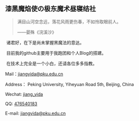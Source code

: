 ## 漆黑魔焰使の极东魔术昼寝结社



> 满目山河空念远，落花风雨更伤春，不如怜取眼前人。
>
> ——晏殊《浣溪沙》



​	诸君好，在下是尚未掌握黑魔法的意达。

​	目前我的github主要用于我跑团和个人Blog的搭建。

​	在技术上完全是一个小白，还请各位多多指教。



Mail：jiangyida@pku.edu.cn

Address： Peking University, Yiheyuan Road 5th, Beijing, China

Wechat: [jiang_yida](https://img.imgdb.cn/item/602a8bea3ffa7d37b36ee8a8.png)

QQ: [476540183](https://img.imgdb.cn/item/602a8cdc3ffa7d37b36f4256.png)

E-mail: jiangyida@pku.edu.cn



